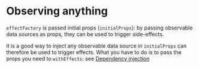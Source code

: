  # Observing anything

`effectFactory` is passed initial props (`initialProps`): by passing observable data sources as props, they can be used to trigger side-effects.

it is a good way to inject any observable data source in `initialProps` can therefore be used to trigger effects. What you have to do is to pass the props you need to `withEffects`: see [Dependency injection](./dependency-injection.md)
